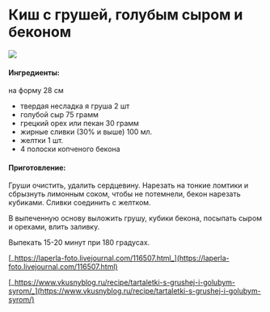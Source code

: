 # Киш с грушей, голубым сыром и беконом

![](../../../pics/image%20%286%29.png)

#### Ингредиенты:

на форму 28 см

* твердая несладка я груша 2 шт
* голубой сыр 75 грамм 
* грецкий орех или пекан 30 грамм
* жирные сливки \(30% и выше\) 100 мл. 
* желтки 1 шт.
* 4 полоски копченого бекона

#### Приготовление:

Груши очистить, удалить сердцевину. Нарезать на тонкие ломтики и сбрызнуть лимонным соком, чтобы не потемнели, бекон нарезать кубиками. Сливки соединить с желтком.

В выпеченную основу выложить грушу, кубики бекона, посыпать сыром и орехами, влить заливку.

Выпекать 15-20 минут при 180 градусах.

[_https://laperla-foto.livejournal.com/116507.html_](https://laperla-foto.livejournal.com/116507.html)

[_https://www.vkusnyblog.ru/recipe/tartaletki-s-grushej-i-golubym-syrom/_](https://www.vkusnyblog.ru/recipe/tartaletki-s-grushej-i-golubym-syrom/)


